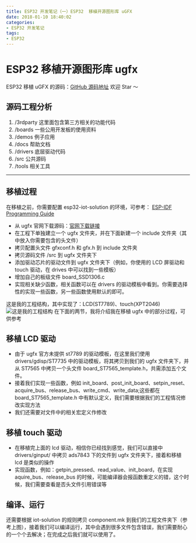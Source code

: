 ```yaml
---
title: ESP32 开发笔记（一）ESP32  移植开源图形库 uGFX
date: 2018-01-10 18:40:02
categories:
- ESP32 开发笔记
tags:
- ESP32
---
```


# ESP32 移植开源图形库 ugfx

ESP32 移植 uGFX 的源码：[GitHub 源码地址](https://github.com/InfiniteYuan/esp32-ugfx-gui)
欢迎 Star ～

## 源码工程分析

 1. /3rdparty 这里面包含第三方相关的功能代码
 2. /boards 一些公用开发板的使用资料
 3. /demos 例子应用
 4. /docs 帮助文档
 5. /drivers 底层驱动代码
 6. /src 公共源码
 7. /tools 相关工具

-------------------

## 移植过程

在移植之前，你需要配置 esp32-iot-solution 的环境，可参考： [ ESP-IDF Programming Guide ](https://esp-idf.readthedocs.io/en/latest/get-started/index.html)

 - 从 ugfx 官网下载源码：[官网下载链接](https://community.ugfx.io/index.php?/files/)
 - 在工程下单独建立一个 ugfx 文件夹，并在下面新建一个 include 文件夹（其中放入你需要包含的头文件）
 - 拷贝配置头文件 gfxconf.h 和 gfx.h 到 include 文件夹
 - 拷贝源码文件 /src 到 ugfx 文件夹下
 - 添加驱动芯片的驱动文件到 ugfx 文件夹下（例如，你使用的 LCD 屏驱动和 touch 驱动，在 drives 中可以找到一些模板）
 - 增加自己的板级文件 board_SSD1306.c
 - 实现相关缺少函数，相关函数可以在 drivers 的驱动模板中看到。你需要选择性的实现一些函数，另一些函数使用默认的即可。

这是我的工程结构，其中实现了：LCD(ST7789)、touch(XPT2046)
![这是我的工程结构](https://imgconvert.csdnimg.cn/aHR0cDovL2ltZy5ibG9nLmNzZG4ubmV0LzIwMTgwMTEwMTgxNzM5NjM3?x-oss-process=image/format,png)
在下面的两节，我将介绍我在移植 ugfx 中的部分过程，可供参考

## 移植 LCD 驱动

 - 由于 ugfx 官方未提供 st7789 的驱动模板，在这里我们使用 drivers/gdisp/ST7735 中的驱动模板，将其拷贝到我们的 ugfx 文件夹下，并从 ST7565 中拷贝一个头文件 board_ST7565_template.h，共需添加五个文件。
 - 接着我们实现一些函数，例如 init_board、post_init_board、setpin_reset、acquire_bus、release_bus、write_cmd、write_data;这些都在 board_ST7565_template.h 中有默认定义，我们需要根据我们的工程情况修改实现方法
 - 我们还需要对文件中的相关宏定义作修改

## 移植 touch 驱动

 - 在移植完上面的 lcd 驱动，相信你已经找到感觉，我们可以直接中 drivers/ginput/ 中拷贝 ads7843 下的文件到 ugfx 文件夹下，接着和移植 lcd 是类似的操作
 - 实现函数，例如：getpin_pressed、read_value、init_board，在实现 aquire_bus、release_bus 的时候，可能编译器会报函数重定义的错，这个时候，我们需要查看是否头文件引用错误等

## 编译、运行

还需要根据 iot-solution 的规则拷贝 component.mk  到我们的工程文件夹下（参考上图），接着我们可以编译运行，其中会遇到很多文件包含错误，我们需要耐心的一个个去解决；在完成之后我们就可以使用了。
